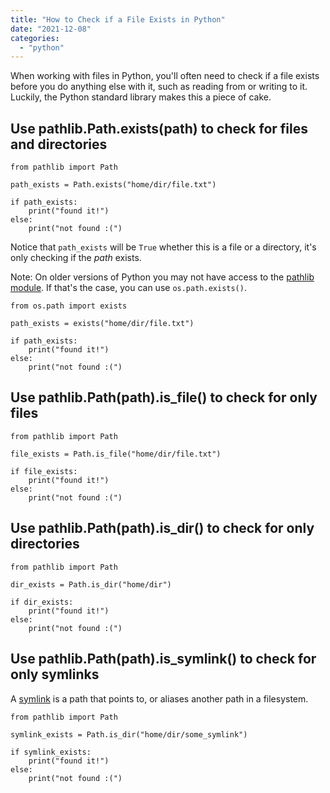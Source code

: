 ```yaml
---
title: "How to Check if a File Exists in Python"
date: "2021-12-08"
categories: 
  - "python"
---
```


When working with files in Python, you'll often need to check if a file exists before you do anything else with it, such as reading from or writing to it. Luckily, the Python standard library makes this a piece of cake.

## Use pathlib.Path.exists(path) to check for files and directories

```
from pathlib import Path

path_exists = Path.exists("home/dir/file.txt")

if path_exists:
    print("found it!")
else:
    print("not found :(")
```

Notice that `path_exists` will be `True` whether this is a file or a directory, it's only checking if the _path_ exists.

Note: On older versions of Python you may not have access to the [pathlib module](https://docs.python.org/3/library/pathlib.html). If that's the case, you can use `os.path.exists()`.

```
from os.path import exists

path_exists = exists("home/dir/file.txt")

if path_exists:
    print("found it!")
else:
    print("not found :(")
```

## Use pathlib.Path(path).is\_file() to check for only files

```
from pathlib import Path

file_exists = Path.is_file("home/dir/file.txt")

if file_exists:
    print("found it!")
else:
    print("not found :(")
```

## Use pathlib.Path(path).is\_dir() to check for only directories

```
from pathlib import Path

dir_exists = Path.is_dir("home/dir")

if dir_exists:
    print("found it!")
else:
    print("not found :(")
```

## Use pathlib.Path(path).is\_symlink() to check for only symlinks

A [symlink](https://en.wikipedia.org/wiki/Symbolic_link) is a path that points to, or aliases another path in a filesystem.

```
from pathlib import Path

symlink_exists = Path.is_dir("home/dir/some_symlink")

if symlink_exists:
    print("found it!")
else:
    print("not found :(")
```
